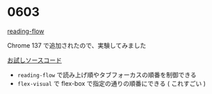 # 0603

[reading-flow](https://developer.mozilla.org/en-US/docs/Web/CSS/reading-flow)

Chrome 137 で追加されたので、実験してみました

[お試しソースコード](https://codesandbox.io/p/sandbox/jygpc2?file=%2Fstyles.css%3A13%2C1)

- `reading-flow` で読み上げ順やタブフォーカスの順番を制御できる
- `flex-visual` で flex-box で指定の通りの順番にできる ( これすごい )
